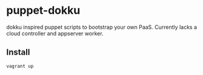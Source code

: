 puppet-dokku
============

dokku inspired puppet scripts to bootstrap your own PaaS. Currently lacks a cloud controller and appserver worker.

Install
-------

```bash
vagrant up
```
